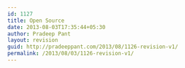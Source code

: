 ```yaml
---
id: 1127
title: Open Source
date: 2013-08-03T17:35:44+05:30
author: Pradeep Pant
layout: revision
guid: http://pradeeppant.com/2013/08/1126-revision-v1/
permalink: /2013/08/03/1126-revision-v1/
---
```


